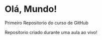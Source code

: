 # Olá, Mundo!
 Primeiro Repositorio do curso de GitHub

Repositorio criado durante uma aula ao vivo!